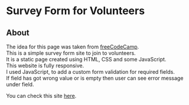 # Survey Form for Volunteers

## About

The idea for this page was taken from [freeCodeCamp][fcc].\
This is a simple survey form site to join to volunteers.\
It is a static page created using HTML, CSS and some JavaScript.\
This website is fully responsive.\
I used JavaScript, to add a custom form validation for required fields.\
If field has got wrong value or is empty then user can see error message under field.

You can check this site [here][siteLink].

[fCC]:https://www.freecodecamp.org/
[siteLink]:https://pswiecicki.github.io/survey-form/
